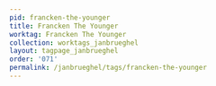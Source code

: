 ```yaml
---
pid: francken-the-younger
title: Francken The Younger
worktag: Francken The Younger
collection: worktags_janbrueghel
layout: tagpage_janbrueghel
order: '071'
permalink: /janbrueghel/tags/francken-the-younger
---
```


